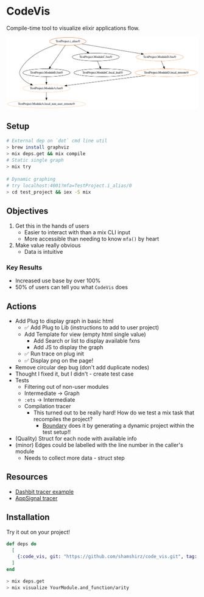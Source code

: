 # CodeVis

Compile-time tool to visualize elixir applications flow.

![Function Call Tree](images/graphNotTree.png)

## Setup

```bash
# External dep on `dot` cmd line util
> brew install graphviz
> mix deps.get && mix compile
# Static single graph
> mix try

# Dynamic graphing
# try localhost:4001?mfa=TestProject.i_alias/0
> cd test_project && iex -S mix
```

## Objectives
1. Get this in the hands of users
    * Easier to interact with than a mix CLI input
    * More accessible than needing to know `mfa()` by heart
2. Make value really obvious
    * Data is intuitive
### Key Results
* Increased use base by over 100%
* 50% of users can tell you what `CodeVis` does
## Actions
* Add Plug to display graph in basic html
  * ✅ Add Plug to Lib (instructions to add to user project)
  * Add Template for view (empty html single value)
    * Add Search or list to display available fxns
    * Add JS to display the graph
  * ✅ Run trace on plug init
  * ✅ Display png on the page!
* Remove circular dep bug (don't add duplicate nodes)
 * Thought I fixed it, but I didn't - create test case
* Tests
  * Filtering out of non-user modules
  * Intermediate -> Graph
  * `:ets` -> Intermediate
  * Compilation tracer
    * This turned out to be really hard! How do we test a mix task that recompiles the project?
      * [Boundary](https://github.com/sasa1977/boundary/blob/master/test/support/test_project.ex) does it by generating a dynamic project within the test setup!!
* (Quality) Struct for each node with available info
* (minor) Edges could be labelled with the line number in the caller's module
  * Needs to collect more data - struct step


## Resources

* [Dashbit tracer example](https://gist.github.com/wojtekmach/4e04cbda82ba88af3f84c44ec746b7ca#file-import2alias-ex-L20)
* [AppSignal tracer](https://blog.appsignal.com/2020/03/10/building-compile-time-tools-with-elixir-compiler-tracing-features.html)

## Installation

Try it out on your project!

```elixir
def deps do
  [
    {:code_vis, git: "https://github.com/shamshirz/code_vis.git", tag: "0.1"}
  ]
end
```

```bash
> mix deps.get
> mix visualize YourModule.and_function/arity
```
